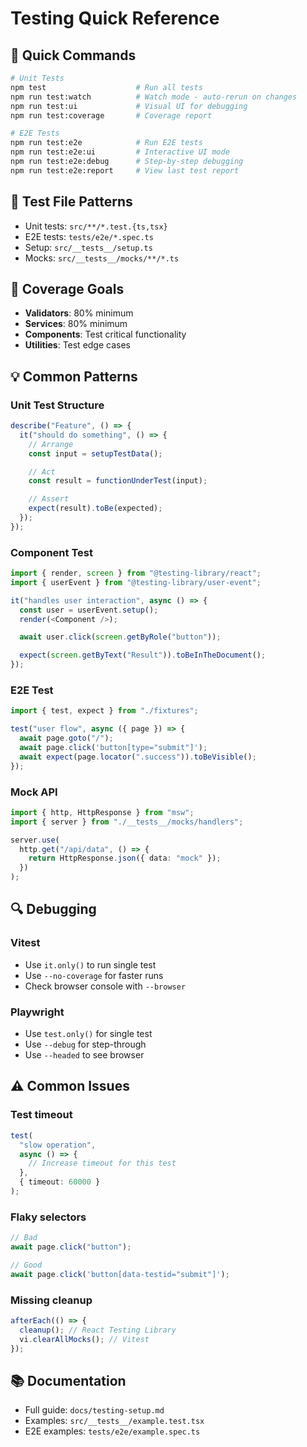 # Testing Quick Reference

## 🚀 Quick Commands

```bash
# Unit Tests
npm test                    # Run all tests
npm run test:watch          # Watch mode - auto-rerun on changes
npm run test:ui             # Visual UI for debugging
npm run test:coverage       # Coverage report

# E2E Tests
npm run test:e2e            # Run E2E tests
npm run test:e2e:ui         # Interactive UI mode
npm run test:e2e:debug      # Step-by-step debugging
npm run test:e2e:report     # View last test report
```

## 📝 Test File Patterns

- Unit tests: `src/**/*.test.{ts,tsx}`
- E2E tests: `tests/e2e/*.spec.ts`
- Setup: `src/__tests__/setup.ts`
- Mocks: `src/__tests__/mocks/**/*.ts`

## 🎯 Coverage Goals

- **Validators**: 80% minimum
- **Services**: 80% minimum
- **Components**: Test critical functionality
- **Utilities**: Test edge cases

## 💡 Common Patterns

### Unit Test Structure

```typescript
describe("Feature", () => {
  it("should do something", () => {
    // Arrange
    const input = setupTestData();

    // Act
    const result = functionUnderTest(input);

    // Assert
    expect(result).toBe(expected);
  });
});
```

### Component Test

```typescript
import { render, screen } from "@testing-library/react";
import { userEvent } from "@testing-library/user-event";

it("handles user interaction", async () => {
  const user = userEvent.setup();
  render(<Component />);

  await user.click(screen.getByRole("button"));

  expect(screen.getByText("Result")).toBeInTheDocument();
});
```

### E2E Test

```typescript
import { test, expect } from "./fixtures";

test("user flow", async ({ page }) => {
  await page.goto("/");
  await page.click('button[type="submit"]');
  await expect(page.locator(".success")).toBeVisible();
});
```

### Mock API

```typescript
import { http, HttpResponse } from "msw";
import { server } from "./__tests__/mocks/handlers";

server.use(
  http.get("/api/data", () => {
    return HttpResponse.json({ data: "mock" });
  })
);
```

## 🔍 Debugging

### Vitest

- Use `it.only()` to run single test
- Use `--no-coverage` for faster runs
- Check browser console with `--browser`

### Playwright

- Use `test.only()` for single test
- Use `--debug` for step-through
- Use `--headed` to see browser

## ⚠️ Common Issues

### Test timeout

```typescript
test(
  "slow operation",
  async () => {
    // Increase timeout for this test
  },
  { timeout: 60000 }
);
```

### Flaky selectors

```typescript
// Bad
await page.click("button");

// Good
await page.click('button[data-testid="submit"]');
```

### Missing cleanup

```typescript
afterEach(() => {
  cleanup(); // React Testing Library
  vi.clearAllMocks(); // Vitest
});
```

## 📚 Documentation

- Full guide: `docs/testing-setup.md`
- Examples: `src/__tests__/example.test.tsx`
- E2E examples: `tests/e2e/example.spec.ts`
